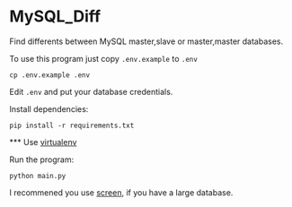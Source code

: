 # MySQL_Diff
Find differents between MySQL master,slave or master,master databases.

To use this program just copy `.env.example` to `.env`
```
cp .env.example .env
```

Edit `.env` and put your database credentials.

Install dependencies:
```
pip install -r requirements.txt
```
*** Use [virtualenv](https://pypi.org/project/virtualenv/)

Run the program:
```
python main.py
```

I recommened you use [screen](https://linux.die.net/man/1/screen), if you have a large database.
